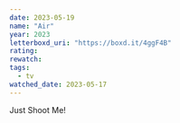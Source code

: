 ```yaml
---
date: 2023-05-19
name: "Air"
year: 2023
letterboxd_uri: "https://boxd.it/4ggF4B"
rating: 
rewatch: 
tags:
  - tv
watched_date: 2023-05-17
---
```


Just Shoot Me!
